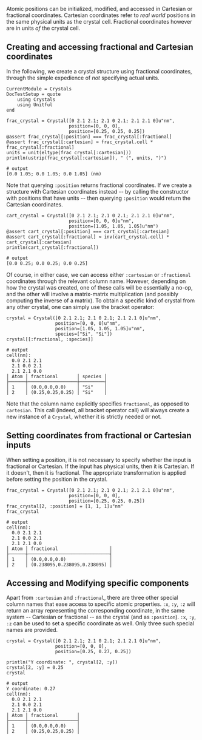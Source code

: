 Atomic positions can be initialized, modified, and accessed in Cartesian or fractional
coordinates. Cartesian coordinates refer to *real world* positions in the same physical
units as the crystal cell. Fractional coordinates however are in units *of* the crystal
cell.

## Creating and accessing fractional and Cartesian coordinates

In the following, we create a crystal structure using fractional coordinates, through
the simple expedience of *not* specifying actual units.

```@meta
CurrentModule = Crystals
DocTestSetup = quote
    using Crystals
    using Unitful
end
```
```jldoctest
frac_crystal = Crystal([0 2.1 2.1; 2.1 0 2.1; 2.1 2.1 0]u"nm",
                       position=[0, 0, 0],
                       position=[0.25, 0.25, 0.25])
@assert frac_crystal[:position] === frac_crystal[:fractional]
@assert frac_crystal[:cartesian] ≈ frac_crystal.cell * frac_crystal[:fractional]
units = unit(eltype(frac_crystal[:cartesian]))
println(ustrip(frac_crystal[:cartesian]), " (", units, ")")

# output
[0.0 1.05; 0.0 1.05; 0.0 1.05] (nm)
```

Note that querying `:position` returns fractional coordinates. If we create a structure with
Cartesian coordinates instead -- by calling the constructor with positions that have units
-- then querying `:position` would return the Cartesian coordinates.

```jldoctest
cart_crystal = Crystal([0 2.1 2.1; 2.1 0 2.1; 2.1 2.1 0]u"nm",
                       position=[0, 0, 0]u"nm",
                       position=[1.05, 1.05, 1.05]u"nm")
@assert cart_crystal[:position] === cart_crystal[:cartesian]
@assert cart_crystal[:fractional] ≈ inv(cart_crystal.cell) * cart_crystal[:cartesian]
println(cart_crystal[:fractional])

# output
[0.0 0.25; 0.0 0.25; 0.0 0.25]
```

Of course, in either case, we can access either `:cartesian` or `:fractional` coordinates
through the relevant column name. However, depending on how the crystal was created, one of
these calls will be essentially a no-op, and the other will involve a matrix-matrix
multiplication (and possibly computing the inverse of a matrix). To obtain a specific kind
of crystal from any other crystal, one can simply use the bracket operator:


```jldoctest
crystal = Crystal([0 2.1 2.1; 2.1 0 2.1; 2.1 2.1 0]u"nm",
                  position=[0, 0, 0]u"nm",
                  position=[1.05, 1.05, 1.05]u"nm",
                  species=["Si", "Si"])
crystal[[:fractional, :species]]

# output
cell(nm):
  0.0 2.1 2.1
  2.1 0.0 2.1
  2.1 2.1 0.0
│ Atom │ fractional       │ species │
├──────┼──────────────────┼─────────┤
│ 1    │ (0.0,0.0,0.0)    │ "Si"    │
│ 2    │ (0.25,0.25,0.25) │ "Si"    │
```

Note that the column name explicitly specifies `fractional`, as opposed to `cartesian`.
This call (indeed, all bracket operator call) will always create a new instance of a
`Crystal`, whether it is strictly needed or not.

## Setting coordinates from fractional or Cartesian inputs

When setting a position, it is not necessary to specify whether the input is fractional or
Cartesian. If the input has physical units, then it is Cartesian. If it doesn't, then it is
fractional. The appropriate transformation is applied before setting the position in the
crystal.

```jldoctest
frac_crystal = Crystal([0 2.1 2.1; 2.1 0 2.1; 2.1 2.1 0]u"nm",
                       position=[0, 0, 0],
                       position=[0.25, 0.25, 0.25])
frac_crystal[2, :position] = [1, 1, 1]u"nm"
frac_crystal

# output
cell(nm):
  0.0 2.1 2.1
  2.1 0.0 2.1
  2.1 2.1 0.0
│ Atom │ fractional                   │
├──────┼──────────────────────────────┤
│ 1    │ (0.0,0.0,0.0)                │
│ 2    │ (0.238095,0.238095,0.238095) │
```


## Accessing and Modifying specific components

Apart from `:cartesian` and `:fractional`, there are three other special column names that
ease access to specific atomic properties. `:x`, `:y`, `:z` will return an array
representing the corresponding coordinate, in the same system -- Cartesian or fractional --
as the crystal (and as `:position`). `:x`, `:y`, `:z`  can be used to set a specific
coordinate as well. Only three such special names are provided. 

```jldoctest
crystal = Crystal([0 2.1 2.1; 2.1 0 2.1; 2.1 2.1 0]u"nm",
                  position=[0, 0, 0],
                  position=[0.25, 0.27, 0.25])

println("Y coordinate: ", crystal[2, :y])
crystal[2, :y] = 0.25
crystal

# output
Y coordinate: 0.27
cell(nm):
  0.0 2.1 2.1
  2.1 0.0 2.1
  2.1 2.1 0.0
│ Atom │ fractional       │
├──────┼──────────────────┤
│ 1    │ (0.0,0.0,0.0)    │
│ 2    │ (0.25,0.25,0.25) │
```
